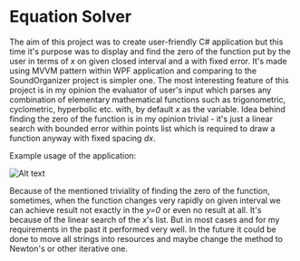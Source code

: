 # Equation Solver

The aim of this project was to create user-friendly C# application but this time it's purpose was to display and find the zero of the function put by the user in terms of *x* on given closed interval and a with fixed error. It's made using MVVM pattern within WPF application and comparing to the SoundOrganizer project is simpler one.
The most interesting feature of this project is in my opinion the evaluator of user's input which parses any combination of elementary mathematical functions such as trigonometric, cyclometric, hyperbolic etc. with, by default *x* as the variable. Idea behind finding the zero of the function is in my opinion trivial - it's just a linear search with bounded error within points list which is required to draw a function anyway with fixed spacing *dx*.


Example usage of the application:


![Alt text](https://bytebucket.org/groguski/equationsolver/raw/16663a9a46b3659f455777ab3eb96f9e0b5b682c/example.png )


Because of the mentioned triviality of finding the zero of the function, sometimes, when the function changes very rapidly on given interval we can achieve result not exactly in the *y=0* or even no result at all. It's because of the linear search of the *x*'s list. But in most cases and for my requirements in the past it performed very well. In the future it could be done to move all strings into resources and maybe change the method to Newton's or other iterative one.